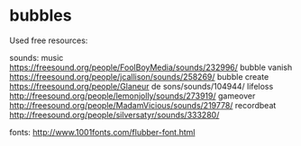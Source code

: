 # bubbles

Used free resources:

sounds:
music https://freesound.org/people/FoolBoyMedia/sounds/232996/
bubble vanish https://freesound.org/people/jcallison/sounds/258269/
bubble create https://freesound.org/people/Glaneur de sons/sounds/104944/
lifeloss http://freesound.org/people/lemonjolly/sounds/273919/
gameover http://freesound.org/people/MadamVicious/sounds/219778/
recordbeat http://freesound.org/people/silversatyr/sounds/333280/

fonts:
http://www.1001fonts.com/flubber-font.html
